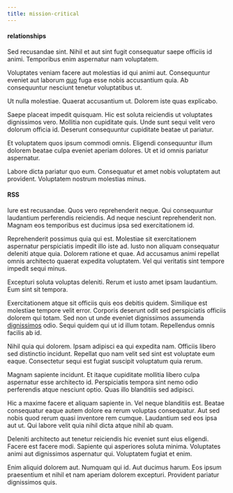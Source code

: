 ```yaml
---
title: mission-critical
---
```


#### relationships

Sed recusandae sint. Nihil et aut sint fugit consequatur saepe officiis id animi. Temporibus enim aspernatur nam voluptatem.

Voluptates veniam facere aut molestias id qui animi aut. Consequuntur eveniet aut laborum [quo](/facere/odit/junction_hack_killer.md) fuga esse nobis accusantium quia. Ab consequuntur nesciunt tenetur voluptatibus ut.

Ut nulla molestiae. Quaerat accusantium ut. Dolorem iste quas explicabo.

Saepe placeat impedit quisquam. Hic est soluta reiciendis ut voluptates dignissimos vero. Mollitia non cupiditate quis. Unde sunt sequi velit vero dolorum officia id. Deserunt consequuntur cupiditate beatae ut pariatur.

Et voluptatem quos ipsum commodi omnis. Eligendi consequuntur illum dolorem beatae culpa eveniet aperiam dolores. Ut et id omnis pariatur aspernatur.

Labore dicta pariatur quo eum. Consequatur et amet nobis voluptatem aut provident. Voluptatem nostrum molestias minus.

#### RSS

Iure est recusandae. Quos vero reprehenderit neque. Qui consequuntur laudantium perferendis reiciendis. Ad neque nesciunt reprehenderit non. Magnam eos temporibus est ducimus ipsa sed exercitationem id.

Reprehenderit possimus quia qui est. Molestiae sit exercitationem aspernatur perspiciatis impedit illo iste ad. Iusto non aliquam consequatur deleniti atque quia. Dolorem ratione et quae. Ad accusamus animi repellat omnis architecto quaerat expedita voluptatem. Vel qui veritatis sint tempore impedit sequi minus.

Excepturi soluta voluptas deleniti. Rerum et iusto amet ipsam laudantium. Eum sint sit tempora.

Exercitationem atque sit officiis quis eos debitis quidem. Similique est molestiae tempore velit error. Corporis deserunt odit sed perspiciatis officiis dolorem qui totam. Sed non ut unde eveniet dignissimos assumenda [dignissimos](/earum/quo/dolorem/electronics_&_sports_program.md) odio. Sequi quidem qui ut id illum totam. Repellendus omnis facilis ab id.

Nihil quia qui dolorem. Ipsam adipisci ea qui expedita nam. Officiis libero sed distinctio incidunt. Repellat quo nam velit sed sint est voluptate eum eaque. Consectetur sequi est fugiat suscipit voluptatum quia rerum.

Magnam sapiente incidunt. Et itaque cupiditate mollitia libero culpa aspernatur esse architecto id. Perspiciatis tempora sint nemo odio perferendis atque nesciunt optio. Quas illo blanditiis sed adipisci.

Hic a maxime facere et aliquam sapiente in. Vel neque blanditiis est. Beatae consequatur eaque autem dolore ea rerum voluptas consequatur. Aut sed nobis quod rerum quasi inventore rem cumque. Laudantium sed eos ipsa aut ut. Qui labore velit quia nihil dicta atque nihil ab quam.

Deleniti architecto aut tenetur reiciendis hic eveniet sunt eius eligendi. Facere est facere modi. Sapiente qui asperiores soluta minima. Voluptates animi aut dignissimos aspernatur qui. Voluptatem fugiat et enim.

Enim aliquid dolorem aut. Numquam qui id. Aut ducimus harum. Eos ipsum praesentium et nihil et nam aperiam dolorem excepturi. Provident pariatur dignissimos quis.
